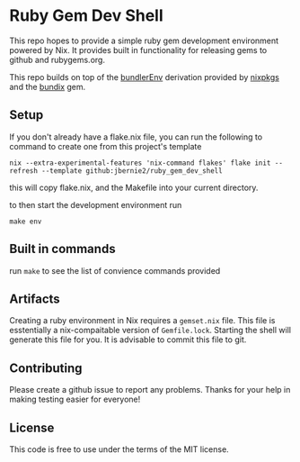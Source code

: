 # Ruby Gem Dev Shell
This repo hopes to provide a simple ruby gem development environment powered by
Nix. It provides built in functionality for releasing gems to github and
rubygems.org.

This repo builds on top of the [bundlerEnv](https://github.com/NixOS/nixpkgs/tree/master/pkgs/development/ruby-modules/bundler-env)
derivation provided by [nixpkgs](https://github.com/NixOS/nixpkgs) and the
[bundix](https://github.com/nix-community/bundix) gem.

## Setup
If you don't already have a flake.nix file, you can run the following to command
to create one from this project's template
```
nix --extra-experimental-features 'nix-command flakes' flake init --refresh --template github:jbernie2/ruby_gem_dev_shell
```
this will copy flake.nix, and the Makefile into your current directory.

to then start the development environment run
```
make env
```

## Built in commands
run `make` to see the list of convience commands provided

## Artifacts
Creating a ruby environment in Nix requires a `gemset.nix` file. This file is
esstentially a nix-compaitable version of `Gemfile.lock`. Starting the shell
will generate this file for you. It is advisable to commit this file to git.

## Contributing
Please create a github issue to report any problems.
Thanks for your help in making testing easier for everyone!

## License
This code is free to use under the terms of the MIT license.
